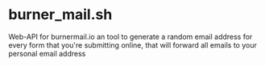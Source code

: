 # burner_mail.sh
Web-API for burnermail.io an tool to generate a random email address for every form that you're submitting online, that will forward all emails to your personal email address

